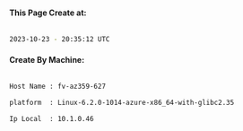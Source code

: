 
   
#### This Page Create at:

```bash

2023-10-23 - 20:35:12 UTC

```

#### Create By Machine:

```bash

Host Name : fv-az359-627

platform  : Linux-6.2.0-1014-azure-x86_64-with-glibc2.35

Ip Local  : 10.1.0.46

```

